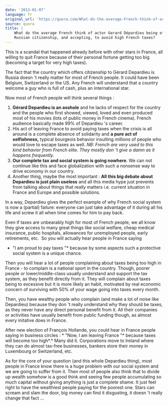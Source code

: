```yaml
---
date: '2013-01-07'
language: fr
original_url: 'https://quora.com/What-do-the-average-French-think-of-actor-Gerard-D%C3%A9pardieu-being-offered-Russian-citizenship-and-accepting-to-avoid-high-French-taxes/answer/Clément-Renaud'
source: quora
title: |
    What do the average French think of actor Gerard Dépardieu being offered
    Russian citizenship, and accepting, to avoid high French taxes?
---
```


This is a scandal that happened already before with other stars in
France, all willing to quit France because of their personal fortune
getting too big (becoming a target for very high taxes). 
 
The fact that the country which offers citizenship to Gérard Depardieu
is Russia doesn 't really matter for most of French people. It could
have been Belgium, Switzerland or the US. Any French will understand
that a country welcome a guy who is full of cash, plus an international
star. 
 
Now most of French people will think several things : 

1.  **Gérard Depardieu is an asshole** and he lacks of respect for the
    country and the people who first showed, viewed, loved and even
    produced most of his movies (lots of public money in French cinema).
    French audience basically made 99% of Depardieu 's career.
2.  His act of leaving France to avoid paying taxes when the crisis is
    all around is a complete absence of solidarity and **a pure act of
    selfishness,** typical bourgeois behavior insulting millions of
    people who would love to escape taxes as well. *NB: French are very
    used to this kind behavior from French elite. They mostly don 't
    give a damn as it happens frequently.*
3.  **Our complete tax and social system is going nowhere**. We can not
    continue like this and face globalization with such a nonsense way
    to drive economy in our country.
4.  Another thing, maybe the most important : **All this big debate
    about Depardieu is just plain useless** and all this media hype just
    prevents from talking about things that really matters i.e. current
    situation in France and Europe and possible solutions. 
     

 
In a way, Depardieu gives the perfect example of why French social
system is now a (partial) failure: everyone can just take advantage of
it during all his life and screw it all when time comes for him to pay
back.  
 
Even if taxes are unbearably high for most of French people, we all know
they give access to many great things like social welfare, cheap medical
insurance, public hospitals, allowances for unemployed people, early
retirements, etc.  So you will actually hear people in France saying
* "I am proud to pay taxes "* because by some aspects such a protective
social system is a unique chance. 
 
Then you will hear a lot of people complaining about taxes being too
high in France - to complain is a national sport in the country. Though,
poorer people or lower/middle-class usually understand and support the
tax system, as they benefit directly from it. They will complain about
taxes being to excessive but it is more likely an habit, motivated by
real economic concern of surviving with 50% of your wage going into
taxes every month. 
 
Then, you have wealthy people who complain (and make a lot of noise like
Depardieu) because they don 't really understand why they should be
taxes, as they never have any direct personal benefit from it. All their
companies or activities have usually benefit from public funding though,
as almost every initative does in France. 
 
After new election of François Hollande, you could hear in France people
saying in business circles : * "Now, I am leaving France "* because
taxes will become too high*.* Many did it. Corporations move to Ireland
where they can do almost tax-free businesses, bankers store their money
in Luxembourg or Switzerland, etc. 
 
As for the core of your question (and this whole Depardieu thing), most
people in France know there is a huge problem with our social system and
we are going to suffer from it. Then most of people also think that to
divide up wealth somehow is a good think and seeing few people
accumulating so much capital without giving anything is just a complete
shame. It just feel right to have the wealthiest people paying for the
poorest one. Stars can scream and slam the door, big money can find it
disgusting, it doesn 't really change that fact ...
